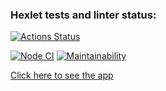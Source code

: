 ### Hexlet tests and linter status:
[![Actions Status](https://github.com/Salamdi/frontend-project-lvl3/workflows/hexlet-check/badge.svg)](https://github.com/Salamdi/frontend-project-lvl3/actions)


[![Node CI](https://github.com/Salamdi/frontend-project-lvl3/workflows/Node%20CI/badge.svg)](https://github.com/Salamdi/frontend-project-lvl3/actions)
[![Maintainability](https://api.codeclimate.com/v1/badges/48ed2e3a5782ac38b7d8/maintainability)](https://codeclimate.com/github/Salamdi/frontend-project-lvl3/maintainability)

[Click here to see the app](https://frontend-project-lvl3-coral.vercel.app/)
